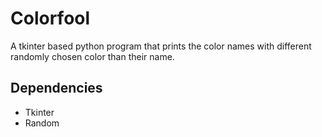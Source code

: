 # Colorfool
A tkinter based python program that prints the color names with different randomly chosen color than their name.

## Dependencies
* Tkinter
* Random
